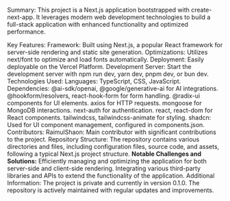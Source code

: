 Summary:
This project is a Next.js application bootstrapped with create-next-app. It leverages modern web development technologies to build a full-stack application with enhanced functionality and optimized performance.

Key Features:
Framework: Built using Next.js, a popular React framework for server-side rendering and static site generation.
Optimizations: Utilizes next/font to optimize and load fonts automatically.
Deployment: Easily deployable on the Vercel Platform.
Development Server: Start the development server with npm run dev, yarn dev, pnpm dev, or bun dev.
Technologies Used:
Languages: TypeScript, CSS, JavaScript.
Dependencies:
@ai-sdk/openai, @google/generative-ai for AI integrations.
@hookform/resolvers, react-hook-form for form handling.
@radix-ui components for UI elements.
axios for HTTP requests.
mongoose for MongoDB interactions.
next-auth for authentication.
react, react-dom for React components.
tailwindcss, tailwindcss-animate for styling.
shadcn: Used for UI component management, configured in components.json.
Contributors:
RaimulShaon: Main contributor with significant contributions to the project.
Repository Structure:
The repository contains various directories and files, including configuration files, source code, and assets, following a typical Next.js project structure.
**Notable Challenges and Solutions:**
Efficiently managing and optimizing the application for both server-side and client-side rendering.
Integrating various third-party libraries and APIs to extend the functionality of the application.
Additional Information:
The project is private and currently in version 0.1.0.
The repository is actively maintained with regular updates and improvements.

